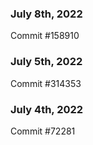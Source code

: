 ### July 8th, 2022

Commit #158910

### July 5th, 2022

Commit #314353


### July 4th, 2022

Commit #72281
